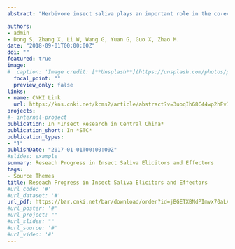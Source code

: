 ```yaml
---
abstract: "Herbivore insect saliva plays an important role in the co-evolution of insects and host plants. For insect saliva, some saliva components, like elicitors, can be identified by the host plant and induce the defense response system of plant, while some saliva compounds like effectors suppress the plant defense response to facilitate the survival and development of insects. In this article, we described the latest research progress of some insect saliva elicitors and effectors that play a crucial role in the interaction of phytophagous insects and host plants, and the application prospects of these insect saliva components in pest control was also discussed in the review."

authors:
- admin
- Dong S, Zhang X, Li W, Wang G, Yuan G, Guo X, Zhao M.
date: "2018-09-01T00:00:00Z"
doi: ""
featured: true
image:
#  caption: 'Image credit: [**Unsplash**](https://unsplash.com/photos/pLCdAaMFLTE)'
  focal_point: ""
  preview_only: false
links:
- name: CNKI Link
  url: https://kns.cnki.net/kcms2/article/abstract?v=3uoqIhG8C44wp2hFvIb_znleNvEqg4RtCv9vPRf2sA_2l-zOK2sGis70RLFFlC4rJ7cGgkyq2f9ynVjr4yz9taE2Ozenb9Bw&uniplatform=NZKPT
projects:
#- internal-project
publication: In *Insect Research in Central China*
publication_short: In *STC*
publication_types:
- "1"
publishDate: "2017-01-01T00:00:00Z"
#slides: example
summary: Reseach Progress in Insect Saliva Elicitors and Effectors
tags:
- Source Themes
title: Reseach Progress in Insect Saliva Elicitors and Effectors
#url_code: '#'
#url_dataset: '#'
url_pdf: https://bar.cnki.net/bar/download/order?id=jBGETXBNdPImvx70aLAuJNkmCU6okkZraK6eufDh%2F8ooIjsEuYC2lf1vthMXTAIaFaO1MlTsWgEh3UiKfLaz36xnN7MNvkXWGZUba%2BcRApCwXIF%2BjT5ZrL4dqkZCAeeVof3qKwknhwX8C3IU4gyNz7HPcVHHELBOqmzEj1HTGjQcQT%2Fr2OYX7SV1XYXaDzFd1ciR2PxfVfkgOb2TDEt48HIRaXudfgr3CVXTlNe04mU%3D
#url_poster: '#'
#url_project: ""
#url_slides: ""
#url_source: '#'
#url_video: '#'
---
```


